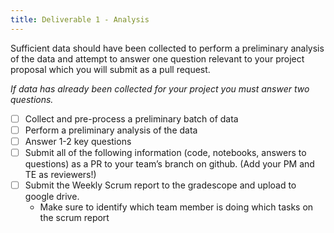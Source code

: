 ```yaml
---
title: Deliverable 1 - Analysis
---
```


Sufficient data should have been collected to perform a preliminary analysis of the data and attempt to answer one question relevant to your project proposal which you will submit as a pull request. 

*If data has already been collected for your project you must answer two questions.*

- [ ] Collect and pre-process a preliminary batch of data
- [ ] Perform a preliminary analysis of the data
- [ ] Answer 1-2 key questions
- [ ] Submit all of the following information (code, notebooks, answers to questions) as a PR to your team’s branch on github. (Add your PM and TE as reviewers!)
- [ ] Submit the Weekly Scrum report to the gradescope and upload to google drive. 
    - Make sure to identify which team member is doing which tasks on the scrum report
